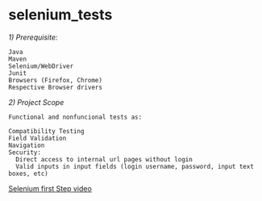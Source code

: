 # selenium_tests

 *1) Prerequisite:*

    Java
    Maven
    Selenium/WebDriver
    Junit
    Browsers (Firefox, Chrome)
    Respective Browser drivers
 
 *2) Project Scope*
 
    Functional and nonfuncional tests as:
    
    Compatibility Testing
    Field Validation
    Navigation
    Security: 
      Direct access to internal url pages without login
      Valid inputs in input fields (login username, password, input text boxes, etc)
    
 
 
 [Selenium first Step video](https://dms.licdn.com/playback/C4E05AQE0WgF6y7WzGQ/5c2e6eb67929424b8245ecb19bc959e8/feedshare-mp4_3300-captions-thumbnails/1507940147251-drlcss?e=1564023600&v=beta&t=bzbp7FE9SGS_ReqqvkJbNwd87FX6q_jsA9RXiUrhlnM)

